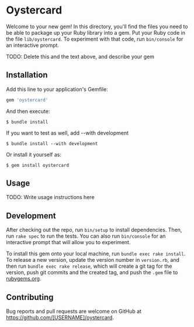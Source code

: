 # Oystercard

Welcome to your new gem! In this directory, you'll find the files you need to be able to package up your Ruby library into a gem. Put your Ruby code in the file `lib/oystercard`. To experiment with that code, run `bin/console` for an interactive prompt.

TODO: Delete this and the text above, and describe your gem

## Installation

Add this line to your application's Gemfile:

```ruby
gem 'oystercard'
```

And then execute:

    $ bundle install

If you want to test as well, add --with development

    $ bundle install --with development

Or install it yourself as:

    $ gem install oystercard

## Usage

TODO: Write usage instructions here

## Development

After checking out the repo, run `bin/setup` to install dependencies. Then, run `rake spec` to run the tests. You can also run `bin/console` for an interactive prompt that will allow you to experiment.

To install this gem onto your local machine, run `bundle exec rake install`. To release a new version, update the version number in `version.rb`, and then run `bundle exec rake release`, which will create a git tag for the version, push git commits and the created tag, and push the `.gem` file to [rubygems.org](https://rubygems.org).

## Contributing

Bug reports and pull requests are welcome on GitHub at https://github.com/[USERNAME]/oystercard.
